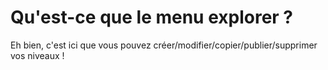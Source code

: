 <!-- TITLE: 4.2. Explorer -->
<!-- SUBTITLE: Le menu explorer, l'éditeur, gros chapitre :) -->

# Qu'est-ce que le menu explorer ?
Eh bien, c'est ici que vous pouvez créer/modifier/copier/publier/supprimer vos niveaux !